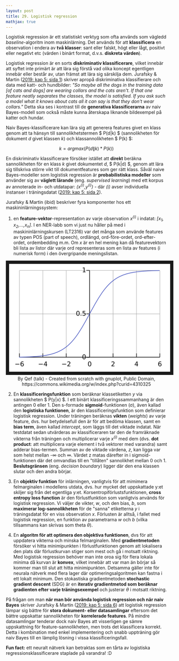 ```yaml
---
layout: post
title: 29. Logistisk regression
mathjax: true
---
```


Logistisk regression är ett statistiskt verktyg som ofta används som vägledd *baseline*-algoritm inom maskinlärning. Det används för att **klassificera** en observation i endera av **två klasser**: sant eller falskt, högt eller lågt, positivt eller negativt etc (värden i binärt format, d.v.s. **diskreta värden**). 

Logistisk regression är en sorts **diskriminativ klassificerare**, vilket innebär att syftet inte primärt är att lära sig förstå vad olika koncept egentligen innebär eller består av, utan främst att lära sig särskilja dem. 
Jurafsky & Martin ([2019: kap 5: sida 1](https://web.stanford.edu/~jurafsky/slp3/5.pdf)) skriver apropå diskriminativa klassifierare och data med katt- och hundbilder: *"So maybe all the dogs in the training data [of cats and dogs] are wearing collars and the cats aren't. If that one feature neatly separates the classes, the model is satisfied. If you ask such a model what it knows about cats all it can say is that they don't wear collars."* Detta ska ses i kontrast till de **generativa klassificerarna** av naiv Bayes-modell som också måste kunna återskapa liknande bildexempel på katter och hundar. 

Naiv Bayes-klassificerare kan lära sig att generera features givet en klass genom att ta hänsyn till sannolikhetstermen $ P(d\|k) $ (sannolikheten för dokument *d* givet klassen *k*) och klassannolikheten $ P(k) $:<br> 

$$ k = argmax(P(d\|k) * P(k)) $$

En diskriminativ klassificerare försöker istället att **direkt** beräkna sannolikheten för en klass *k* givet dokumentet *d*, $ P(k\|d) $, genom att lära sig tillskriva större vikt till dokumentfeatures som ger rätt klass. Såväl naive Bayes-modeller som logistisk regression är **probabilistiska modeller** som använder sig av **väglett lärande** (eng. *supervised learning*) med ett korpus av annoterade in- och utdatapar: *(x<sup>(i)</sup>,y<sup>(i)</sup>)* - där *(i)* avser individuella instanser i träningsdatat ([2019: kap 5: sida 2](https://web.stanford.edu/~jurafsky/slp3/5.pdf)).

Jurafsky & Martin (ibid) beskriver fyra komponenter hos ett maskininlärningssystem:<br>
1. en **feature-vektor**-representation av varje observation *x<sup>(i)</sup>* i indatat: *[x<sub>1</sub>, x<sub>2</sub>,...,x<sub>n</sub>]*. I en NER-labb som vi just nu håller på med i maskininlärningskursen (LT2316) var det många som använde features av typen POS (part of speech), ordlängd, ord-före-ordet, ord-efter-ordet, ordembedding m.m. Om *x* är en hel mening kan då featurevektorn bli lista av listor där varje ord representeras som en lista av features (i numerisk form) i den övergripande meningslistan.

<p align="center">
<img src="/images/sigmoid.svg" alt="Sigmoid-kurvan" border="10" /><br>By Qef (talk) - Created from scratch with gnuplot, Public Domain, https://commons.wikimedia.org/w/index.php?curid=4310325
</p> 
         
2. En **klassificeringsfunktion** som beräknar klassetiketten *y* via sannolikheten $ P(y\|x) $. I ett binärt klassificeringssammanhang är den antingen 0 eller 1. Den s-formade **sigmoid**-funktionen (σ), även kallad den **logistiska funktionen**, är den klassificeringsfunktion som definierar logistisk regression. Under träningen beräknas **vikten** (*weights*) av varje feature, dvs. hur betydelsefull den är för att bedöma klassen, samt en **bias term**, även kallad *intercept*, som läggs till det viktade indatat. När testdatat sedan utvärderas av klassificeraren tar den de framräknade vikterna från träningen och multiplicerar varje *x<sup>(i)</sup>* med dem (dvs. **dot product**: att multiplicera varje element i två vektorer med varandra) samt adderar bias-termen. Summan av de viktade värdena, *z*, kan ligga var som helst mellan -∞ och ∞. Värdet z matas därefter in i sigmoid-funktionen där det omvandlas till en "tillåten" sannolikhet mellan 0 och 1. **Beslutsgränsen** (eng. *decision boundary*) ligger där den ena klassen slutar och den andra börjar.

3. En **objektiv funktion** för inlärningen, vanligtvis för att mimimera felmarginalen i modellens utdata, dvs. hur mycket det uppskattade y:et skiljer sig från det egentliga y:et. Korsentropiförlustsfunktionen, **cross entropy loss function** är den förlustfunktion som vanligtvis används för logistisk regression. Vi väljer de vikter, *w*, och den bias, *b*, som **maximerar log-sannolikheten** för de "sanna" etiketterna *y* i träningsdatat för en viss observation *x*. Förlusten är alltså, i fallet med logistisk regression, en funktion av parametrarna *w* och *b* (vilka tillsammans kan skrivas som theta *θ*).  

4. En **algoritm för att optimera den objektiva funktionen**, dvs för att uppdatera vikterna och minska felmarginalen. Med **gradientmetoden** försöker vi hitta minimipunkten i förlustfunktionen genom att lokalisera den plats där förlustkurvan stiger som mest och gå i motsatt riktning. Med logistisk regression behöver man inte oroa sig för flera lokala minima då kurvan är **konvex**, vilket innebär att var man än börjar så kommer man till slut att hitta minimipunkten. Detsamma gäller inte för neurala nätverk med flera lager där optimeringsalgoritmen kan fastna i ett lokalt minimum. Den stokastiska gradientmetoden **stochastic gradient descent** (SDG) är en **iterativ gradientmetod som beräknar gradienten efter varje träningsexempel** och justerar *θ* i motsatt riktning. 

På frågan om man **när man bör använda logistisk regression och när naiv Bayes** skriver Jurafsky & Martin ([2019: kap 5: sida 6](https://web.stanford.edu/~jurafsky/slp3/5.pdf)) att logistisk regression lämpar sig bättre för **stora dokument- eller datasamlingar** eftersom det bättre uppskattar sannolikheten för **korrelerade features**. På mindre datasamlingar tenderar dock naiv Bayes att visserligen ge sämre uppskattning för feature-sannolikheten, men trots det klassificera korrekt. Detta i kombination med enkel implementering och snabb uppträning gör naiv Bayes till en lämplig lösning i vissa klassificeringsfall.

**Fun fact:** ett neuralt nätverk kan betraktas som en tårta av logistiska regressionsklassificerare staplade på varandra! :D
